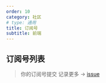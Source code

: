 ```yaml
---
order: 10
category: 社区
# type: 通用
title: 订阅号
subtitle: 前端
---
```


## 订阅号列表


> 你的订阅号提交
记录更多 -> [issue](https://github.com/wsdo/fe/issues)

